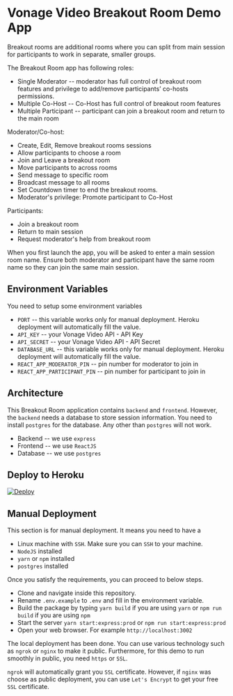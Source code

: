 # Vonage Video Breakout Room Demo App

Breakout rooms are additional rooms where you can split from main session for participants to work in separate, smaller groups.

The Breakout Room app has following roles:
  - Single Moderator -- moderator has full control of breakout room features and privilege to add/remove participants’ co-hosts permissions.
  - Multiple Co-Host -- Co-Host has full control of breakout room features
  - Multiple Participant -- participant can join a breakout room and return to the main room


Moderator/Co-host:
  - Create, Edit, Remove breakout rooms sessions
  - Allow participants to choose a room
  - Join and Leave a breakout room
  - Move participants to across rooms
  - Send message to specific room
  - Broadcast message to all rooms
  - Set Countdown timer to end the breakout rooms.
  - Moderator's privilege: Promote participant to Co-Host

Participants:
  - Join a breakout room
  - Return to main session
  - Request moderator's help from breakout room

When you first launch the app, you will be asked to enter a main session room name. Ensure both moderator and participant have the same room name so they can join the same main session.


## Environment Variables
You need to setup some environment variables 

  - `PORT` -- this variable works only for manual deployment. Heroku deployment will automatically fill the value.
  - `API_KEY` -- your Vonage Video API - API Key
  - `API_SECRET` -- your Vonage Video API - API Secret
  - `DATABASE_URL` -- this variable works only for manual deployment. Heroku deployment will automatically fill the value.
  - `REACT_APP_MODERATOR_PIN` -- pin number for moderator to join in
  - `REACT_APP_PARTICIPANT_PIN` -- pin number for participant to join in

## Architecture
This Breakout Room application contains `backend` and `frontend`. However, the `backend` needs a database to store session information. You need to install `postgres` for the database. Any other than `postgres` will not work.

  - Backend -- we use `express`
  - Frontend -- we use `ReactJS`
  - Database -- we use `postgres`


## Deploy to Heroku
[![Deploy](https://www.herokucdn.com/deploy/button.svg)](https://heroku.com/deploy?template=https://github.com/nexmo-se/video-breakout-room)

## Manual Deployment
This section is for manual deployment. It means you need to have a 
  
  - Linux machine with `SSH`. Make sure you can `SSH` to your machine.
  - `NodeJS` installed
  - `yarn` or `npm` installed
  - `postgres` installed 

Once you satisfy the requirements, you can proceed to below steps.
  
  - Clone and navigate inside this repository.
  - Rename `.env.example` to `.env` and fill in the environment variable.
  - Build the package by typing `yarn build` if you are using `yarn` or `npm run build` if you are using `npm`
  - Start the server `yarn start:express:prod` or `npm run start:express:prod`
  - Open your web browser. For example `http://localhost:3002`

The local deployment has been done. You can use various technology such as `ngrok` or `nginx` to make it public. Furthermore, for this demo to run smoothly in public, you need `https` or `SSL`. 

`ngrok` will automatically grant you `SSL` certificate. However, if `nginx` was choose as public deployment, you can use `Let's Encrypt` to get your free `SSL` certificate.
